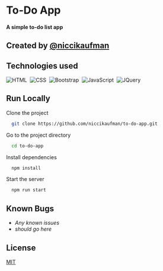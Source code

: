 # To-Do App

#### A simple to-do list app

## Created by [@niccikaufman](https://www.github.com/niccikaufman)

## Technologies used
![HTML](https://img.shields.io/badge/-HTML-05122A?style=flat&logo=HTML5)&nbsp;
![CSS](https://img.shields.io/badge/-CSS-05122A?style=flat&logo=CSS3&logoColor=1572B6)&nbsp;
![Bootstrap](https://img.shields.io/badge/-Bootstrap-05122A?style=flat&logo=bootstrap&logoColor=563D7C)&nbsp;
![JavaScript](https://img.shields.io/badge/-JavaScript-05122A?style=flat&logo=javascript)&nbsp;
![JQuery](https://img.shields.io/badge/-JQuery-05122A?style=flat&logo=jquery)&nbsp;

## Run Locally

Clone the project

```bash
  git clone https://github.com/niccikaufman/to-do-app.git
```

Go to the project directory

```bash
  cd to-do-app
```

Install dependencies

```bash
  npm install
```

Start the server

```bash
  npm run start
```

## Known Bugs

* _Any known issues_
* _should go here_

## License
[MIT](https://choosealicense.com/licenses/mit/)
